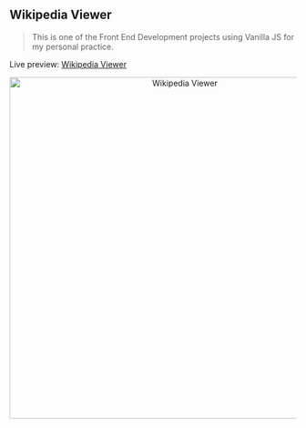 ## Wikipedia Viewer
>This is one of the Front End Development projects using Vanilla JS for my personal practice.


Live preview: <a href=" ">Wikipedia Viewer</a><br></p>

<p align="center">
<img src="" width="600" alt="Wikipedia Viewer">
</p>


